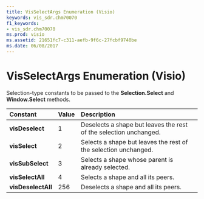 ```yaml
---
title: VisSelectArgs Enumeration (Visio)
keywords: vis_sdr.chm70070
f1_keywords:
- vis_sdr.chm70070
ms.prod: visio
ms.assetid: 21651fc7-c311-aefb-9f6c-27fcbf9740be
ms.date: 06/08/2017
---
```



# VisSelectArgs Enumeration (Visio)

Selection-type constants to be passed to the **Selection.Select** and **Window.Select** methods.



|**Constant**|**Value**|**Description**|
|:-----|:-----|:-----|
| **visDeselect**|1|Deselects a shape but leaves the rest of the selection unchanged.|
| **visSelect**|2|Selects a shape but leaves the rest of the selection unchanged.|
| **visSubSelect**|3|Selects a shape whose parent is already selected.|
| **visSelectAll**|4|Selects a shape and all its peers.|
| **visDeselectAll**|256|Deselects a shape and all its peers.|

